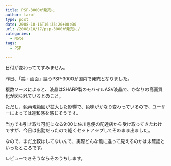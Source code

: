 ```yaml
---
title: PSP-3000が発売に
author: tarof
type: post
date: 2008-10-16T16:35:20+00:00
url: /2008/10/17/psp-3000が発売に/
categories:
  - Note
tags:
  - PSP

---
```

日付が変わっててすみません。

昨日、「美・画面」謳うPSP-3000が国内で発売となりました。
  
複数ソースによると、液晶はSHARP製のモバイルASV液晶で、かなりの高画質化が図られているとのこと。
  
ただし、色再現範囲が拡大した影響で、色味がかなり変わっているので、ユーザーによっては違和感を感じそうです。

当方でも引き取り可能になる9:00に佐川急便の配達店から受け取ってきたわけですが、今日は出勤だったので軽くセットアップしてそのまま出ました。
  
なので、まだ比較はしてないんで、実際どんな風に違って見えるのかは未確認といったところです。

レビューできそうならそのうちします。
